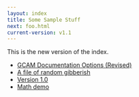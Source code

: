 ```yaml
---
layout: index
title: Some Sample Stuff
next: foo.html
current-version: v1.1
---
```


This is the new version of the index.

* [GCAM Documentation Options (Revised)](gcam-doc-options.html)
* [A file of random gibberish](foo.html)
* [Version 1.0](v1.0)
* [Math demo](math.html)

